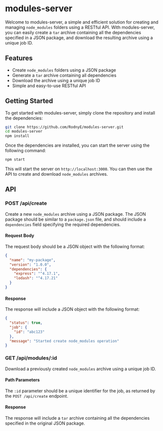 # modules-server

Welcome to modules-server, a simple and efficient solution for creating and managing `node_modules` folders using a RESTful API. With modules-server, you can easily create a `tar` archive containing all the dependencies specified in a JSON package, and download the resulting archive using a unique job ID.

## Features

* Create `node_modules` folders using a JSON package
* Generate a `tar` archive containing all dependencies
* Download the archive using a unique job ID
* Simple and easy-to-use RESTful API

## Getting Started

To get started with modules-server, simply clone the repository and install the dependencies:

```bash
git clone https://github.com/RodnyE/modules-server.git
cd modules-server
npm install
```

Once the dependencies are installed, you can start the server using the following command:

```bash
npm start
```

This will start the server on `http://localhost:3000`. You can then use the API to create and download `node_modules` archives.

## API 
### POST /api/create

Create a new `node_modules` archive using a JSON package. The JSON package should be similar to a `package.json` file, and should include a `dependencies` field specifying the required dependencies.

#### Request Body

The request body should be a JSON object with the following format:

```json
{
  "name": "my-package",
  "version": "1.0.0",
  "dependencies": {
    "express": "^4.17.1",
    "lodash": "^4.17.21"
  }
}
```

#### Response

The response will include a JSON object with the following format:

```json
{
  "status": true,
  "job": {
    "id": "abc123"
  },
  "message": "Started create node_modules operation"
}
```

### GET /api/modules/:id

Download a previously created `node_modules` archive using a unique job ID.

#### Path Parameters

The `:id` parameter should be a unique identifier for the job, as returned by the `POST /api/create` endpoint.

#### Response

The response will include a `tar` archive containing all the dependencies specified in the original JSON package.
